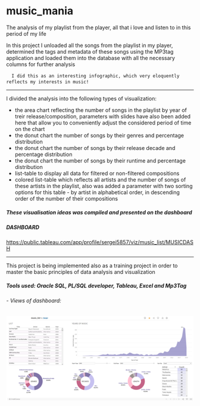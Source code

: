# music_mania
The analysis of my playlist from the player, all that i love and listen to in this period of my life

In this project I unloaded all the songs from the playlist in my player, determined the tags and metadata of these songs using the MP3tag application and loaded them into the database with all the necessary columns for further analysis

      I did this as an interesting infographic, which very eloquently reflects my interests in music!
__________________________________________________________________________________

I divided the analysis into the following types of visualization:
- the area chart reflecting the number of songs in the playlist by year of treir release/composition, parameters with slides have also been added here that allow you to conveniently adjust the considered period of time on the chart
- the donut chart the number of songs by their genres and percentage distribution
- the donut chart the number of songs by their release decade and percentage distribution
- the donut chart the number of songs by their runtime and percentage distribution
- list-table to display all data for filtered or non-filtered compositions
- colored list-table which reflects all artists and the number of songs of these artists in the playlist, also was added a parameter with two sorting options for this table - by artist in alphabetical order, in descending order of the number of their compositions


##### These visualisation ideas was compiled and presented on the dashboard

##### DASHBOARD

https://public.tableau.com/app/profile/sergei5857/viz/music_list/MUSICDASH
_____________________________________

This project is being implemented also as a training project in order to master the basic principles of data analysis and visualization

##### Tools used: Oracle SQL, PL/SQL developer, Tableau, Excel and Mp3Tag

###### - Views of dashboard:


![image](https://github.com/Wreiler/music_mania/blob/main/tableau_dash.png)
